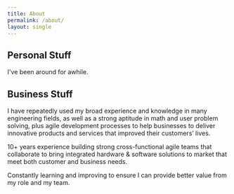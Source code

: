 ```yaml
---
title: About
permalink: /about/
layout: single
---
```


## Personal Stuff

I've been around for awhile. 

## Business Stuff

I have repeatedly used my broad experience and knowledge in many engineering fields, as well as a strong aptitude in math and user problem solving, plus agile development processes to help businesses to deliver innovative products and services that improved their customers’ lives.

10+ years experience building strong cross-functional agile teams that collaborate to bring integrated hardware & software solutions to market that meet both customer and business needs.

Constantly learning and improving to ensure I can provide better value from my role and my team.